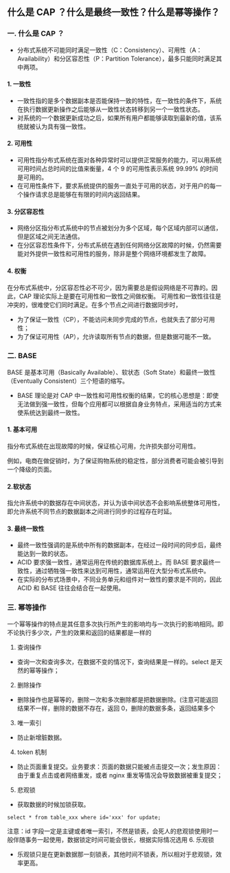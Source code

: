 ## 什么是 CAP ？什么是最终一致性？什么是幂等操作？
### 一. 什么是 CAP ？
- 分布式系统不可能同时满足一致性（C：Consistency）、可用性（A：Availability）和分区容忍性（P：Partition Tolerance），最多只能同时满足其中两项。

#### 1. 一致性
- 一致性指的是多个数据副本是否能保持一致的特性，在一致性的条件下，系统在执行数据更新操作之后能够从一致性状态转移到另一个一致性状态。
- 对系统的一个数据更新成功之后，如果所有用户都能够读取到最新的值，该系统就被认为具有强一致性。

#### 2. 可用性
- 可用性指分布式系统在面对各种异常时可以提供正常服务的能力，可以用系统可用时间占总时间的比值来衡量，4 个 9 的可用性表示系统 99.99% 的时间是可用的。
- 在可用性条件下，要求系统提供的服务一直处于可用的状态，对于用户的每一个操作请求总是能够在有限的时间内返回结果。

#### 3. 分区容忍性
- 网络分区指分布式系统中的节点被划分为多个区域，每个区域内部可以通信，但是区域之间无法通信。
- 在分区容忍性条件下，分布式系统在遇到任何网络分区故障的时候，仍然需要能对外提供一致性和可用性的服务，除非是整个网络环境都发生了故障。

#### 4. 权衡
在分布式系统中，分区容忍性必不可少，因为需要总是假设网络是不可靠的。因此，CAP 理论实际上是要在可用性和一致性之间做权衡。
可用性和一致性往往是冲突的，很难使它们同时满足。在多个节点之间进行数据同步时，
- 为了保证一致性（CP），不能访问未同步完成的节点，也就失去了部分可用性；
- 为了保证可用性（AP），允许读取所有节点的数据，但是数据可能不一致。

### 二. BASE
BASE 是基本可用（Basically Available）、软状态（Soft State）和最终一致性（Eventually Consistent）三个短语的缩写。

- BASE 理论是对 CAP 中一致性和可用性权衡的结果，它的核心思想是：即使无法做到强一致性，但每个应用都可以根据自身业务特点，采用适当的方式来使系统达到最终一致性。

#### 1. 基本可用
指分布式系统在出现故障的时候，保证核心可用，允许损失部分可用性。

例如，电商在做促销时，为了保证购物系统的稳定性，部分消费者可能会被引导到一个降级的页面。

#### 2.软状态
指允许系统中的数据存在中间状态，并认为该中间状态不会影响系统整体可用性，即允许系统不同节点的数据副本之间进行同步的过程存在时延。

#### 3. 最终一致性
- 最终一致性强调的是系统中所有的数据副本，在经过一段时间的同步后，最终能达到一致的状态。
- ACID 要求强一致性，通常运用在传统的数据库系统上。而 BASE 要求最终一致性，通过牺牲强一致性来达到可用性，通常运用在大型分布式系统中。
- 在实际的分布式场景中，不同业务单元和组件对一致性的要求是不同的，因此 ACID 和 BASE 往往会结合在一起使用。 

### 三. 幂等操作
一个幂等操作的特点是其任意多次执行所产生的影响均与一次执行的影响相同。即不论执行多少次，产生的效果和返回的结果都是一样的
1. 查询操作
- 查询一次和查询多次，在数据不变的情况下，查询结果是一样的。select 是天然的幂等操作；
2. 删除操作
- 删除操作也是幂等的，删除一次和多次删除都是把数据删除。(注意可能返回结果不一样，删除的数据不存在，返回 0，删除的数据多条，返回结果多个
3. 唯一索引
- 防止新增脏数据。

4. token 机制
- 防止页面重复提交。业务要求：页面的数据只能被点击提交一次；发生原因：由于重复点击或者网络重发，或者 nginx 重发等情况会导致数据被重复提交；

5. 悲观锁
- 获取数据的时候加锁获取。
```
select * from table_xxx where id='xxx' for update;
```
注意：id 字段一定是主键或者唯一索引，不然是锁表，会死人的悲观锁使用时一般伴随事务一起使用，数据锁定时间可能会很长，根据实际情况选用
6. 乐观锁
- 乐观锁只是在更新数据那一刻锁表，其他时间不锁表，所以相对于悲观锁，效率更高。